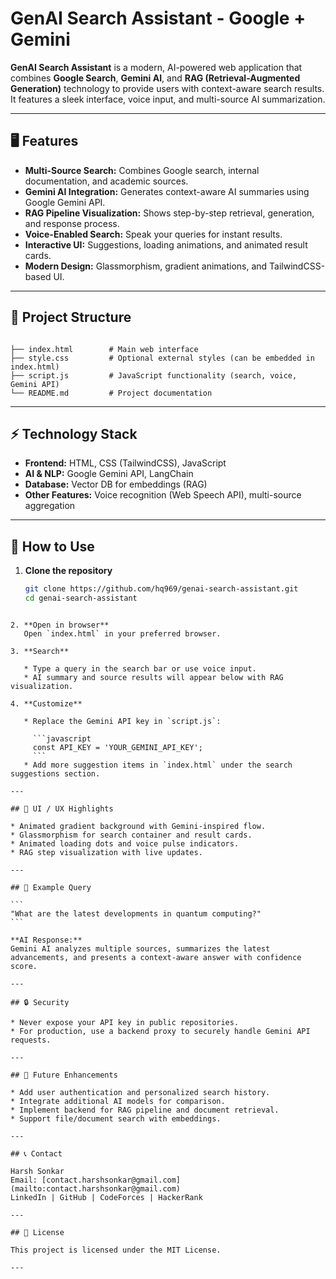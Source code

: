 # GenAI Search Assistant - Google + Gemini

**GenAI Search Assistant** is a modern, AI-powered web application that combines **Google Search**, **Gemini AI**, and **RAG (Retrieval-Augmented Generation)** technology to provide users with context-aware search results. It features a sleek interface, voice input, and multi-source AI summarization.

---

## 🖥️ Features

- **Multi-Source Search:** Combines Google search, internal documentation, and academic sources.
- **Gemini AI Integration:** Generates context-aware AI summaries using Google Gemini API.
- **RAG Pipeline Visualization:** Shows step-by-step retrieval, generation, and response process.
- **Voice-Enabled Search:** Speak your queries for instant results.
- **Interactive UI:** Suggestions, loading animations, and animated result cards.
- **Modern Design:** Glassmorphism, gradient animations, and TailwindCSS-based UI.

---

## 📂 Project Structure

```

├── index.html        # Main web interface
├── style.css         # Optional external styles (can be embedded in index.html)
├── script.js         # JavaScript functionality (search, voice, Gemini API)
└── README.md         # Project documentation

````

---

## ⚡ Technology Stack

- **Frontend:** HTML, CSS (TailwindCSS), JavaScript
- **AI & NLP:** Google Gemini API, LangChain
- **Database:** Vector DB for embeddings (RAG)
- **Other Features:** Voice recognition (Web Speech API), multi-source aggregation

---

## 🚀 How to Use

1. **Clone the repository**
   ```bash
   git clone https://github.com/hq969/genai-search-assistant.git
   cd genai-search-assistant
````

2. **Open in browser**
   Open `index.html` in your preferred browser.

3. **Search**

   * Type a query in the search bar or use voice input.
   * AI summary and source results will appear below with RAG visualization.

4. **Customize**

   * Replace the Gemini API key in `script.js`:

     ```javascript
     const API_KEY = 'YOUR_GEMINI_API_KEY';
     ```
   * Add more suggestion items in `index.html` under the search suggestions section.

---

## 🎨 UI / UX Highlights

* Animated gradient background with Gemini-inspired flow.
* Glassmorphism for search container and result cards.
* Animated loading dots and voice pulse indicators.
* RAG step visualization with live updates.

---

## 📜 Example Query

```
"What are the latest developments in quantum computing?"
```

**AI Response:**
Gemini AI analyzes multiple sources, summarizes the latest advancements, and presents a context-aware answer with confidence score.

---

## 🔒 Security

* Never expose your API key in public repositories.
* For production, use a backend proxy to securely handle Gemini API requests.

---

## 📌 Future Enhancements

* Add user authentication and personalized search history.
* Integrate additional AI models for comparison.
* Implement backend for RAG pipeline and document retrieval.
* Support file/document search with embeddings.

---

## 📞 Contact

Harsh Sonkar
Email: [contact.harshsonkar@gmail.com](mailto:contact.harshsonkar@gmail.com)
LinkedIn | GitHub | CodeForces | HackerRank

---

## 📝 License

This project is licensed under the MIT License.

---
